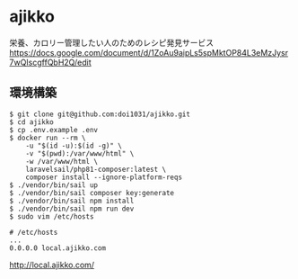# ajikko

栄養、カロリー管理したい人のためのレシピ発見サービス
https://docs.google.com/document/d/1ZoAu9aipLs5spMktOP84L3eMzJysr7wQIscgffQbH2Q/edit

## 環境構築

```shell
$ git clone git@github.com:doi1031/ajikko.git
$ cd ajikko
$ cp .env.example .env
$ docker run --rm \
    -u "$(id -u):$(id -g)" \
    -v "$(pwd):/var/www/html" \
    -w /var/www/html \
    laravelsail/php81-composer:latest \
    composer install --ignore-platform-reqs
$ ./vendor/bin/sail up
$ ./vendor/bin/sail composer key:generate
$ ./vendor/bin/sail npm install
$ ./vendor/bin/sail npm run dev
$ sudo vim /etc/hosts
```

```/etc/hosts
# /etc/hosts
...
0.0.0.0 local.ajikko.com
```
http://local.ajikko.com/
